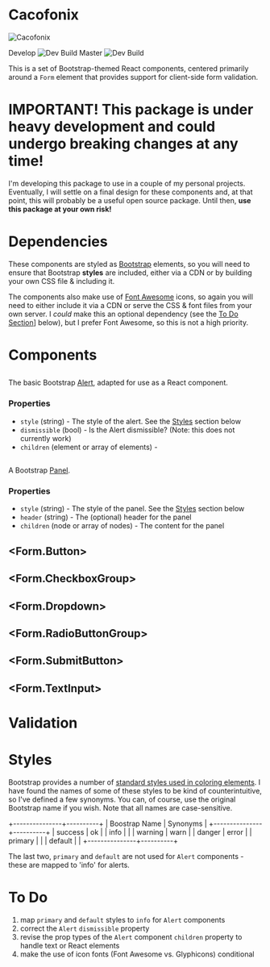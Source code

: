 Cacofonix
=========

![Cacofonix](http://static.comicvine.com/uploads/scale_small/0/77/289381-110152-troubadix.png)

Develop ![Dev Build](https://travis-ci.org/Kryten0807/cacofonix.svg?branch=develop)
Master ![Dev Build](https://travis-ci.org/Kryten0807/cacofonix.svg?branch=master)

This is a set of Bootstrap-themed React components, centered primarily around a `Form` element that provides support for client-side form validation.

# IMPORTANT! This package is under heavy development and could undergo breaking changes at any time!

I'm developing this package to use in a couple of my personal projects. Eventually, I will settle on a final design for these components and, at that point, this will probably be a useful open source package. Until then, **use this package at your own risk!**

# Dependencies

These components are styled as [Bootstrap](http://getbootstrap.com) elements, so you will need to ensure that Bootstrap **styles** are included, either via a CDN or by building your own CSS file & including it.

The components also make use of [Font Awesome](http://fontawesome.io/) icons, so again you will need to either include it via a CDN or serve the CSS & font files from your own server. I *could* make this an optional dependency (see the [To Do Section](#todo)] below), but I prefer Font Awesome, so this is not a high priority.

# Components

## <Alert>

The basic Bootstrap [Alert](http://getbootstrap.com/components/#alerts), adapted for use as a React component.

### Properties

+ `style` (string) - The style of the alert. See the [Styles](#styles) section below
+ `dismissible` (bool) - Is the Alert dismissible? (Note: this does not currently work)
+ `children` (element or array of elements) -

## <Panel>

A Bootstrap [Panel](http://getbootstrap.com/components/#panels).

### Properties

+ `style` (string) - The style of the panel. See the [Styles](#styles) section below
+ `header` (string) - The (optional) header for the panel
+ `children` (node or array of nodes) - The content for the panel

## <Form>

## <Form.Button>

## <Form.CheckboxGroup>

## <Form.Dropdown>

## <Form.RadioButtonGroup>

## <Form.SubmitButton>

## <Form.TextInput>


# Validation


# Styles

Bootstrap provides a number of [standard styles used in coloring elements](http://getbootstrap.com/components/#alerts-examples). I have found the names of some of these styles to be kind of counterintuitive, so I've defined a few synonyms. You can, of course, use the original Bootstrap name if you wish. Note that all names are case-sensitive.

+---------------+----------+
| Boostrap Name | Synonyms |
+---------------+----------+
| success       | ok       |
| info          |          |
| warning       | warn     |
| danger        | error    |
| primary       |          |
| default       |          |
+---------------+----------+

The last two, `primary` and `default` are not used for `Alert` components - these are mapped to 'info' for alerts.

# To Do

1. map `primary` and `default` styles to `info` for `Alert` components
1. correct the `Alert` `dismissible` property
1. revise the prop types of the `Alert` component `children` property to handle text or React elements
1. make the use of icon fonts (Font Awesome vs. Glyphicons) conditional
